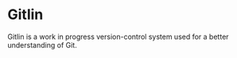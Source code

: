 # Gitlin

Gitlin is a work in progress version-control system used for a better understanding of Git.